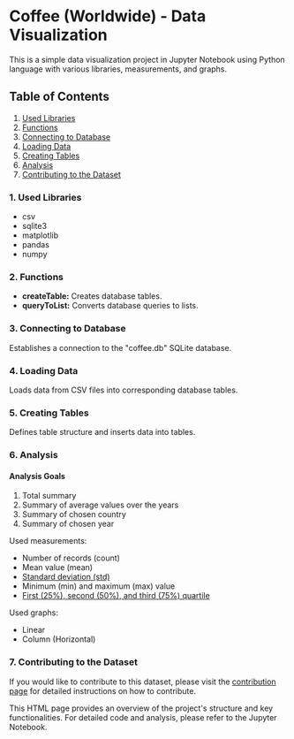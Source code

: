 <!DOCTYPE html>
<html lang="en">
<head>
    <meta charset="UTF-8">
    <meta name="viewport" content="width=device-width, initial-scale=1.0">
</head>
<body>
<h1>Coffee (Worldwide) - Data Visualization</h1>
<p>This is a simple data visualization project in Jupyter Notebook using Python language with various libraries, measurements, and graphs.</p>

<h2>Table of Contents</h2>
    <ol>
        <li><a href="#used-libraries">Used Libraries</a></li>
        <li><a href="#functions">Functions</a></li>
        <li><a href="#connecting-to-database">Connecting to Database</a></li>
        <li><a href="#loading-data">Loading Data</a></li>
        <li><a href="#creating-tables">Creating Tables</a></li>
        <li><a href="#analysis">Analysis</a></li>
        <li><a href="#contribute">Contributing to the Dataset</a></li>
    </ol>

<h3 id="used-libraries">1. Used Libraries</h3>
    <ul>
        <li>csv</li>
        <li>sqlite3</li>
        <li>matplotlib</li>
        <li>pandas</li>
        <li>numpy</li>
    </ul>

<h3 id="functions">2. Functions</h3>
    <ul>
        <li><strong>createTable:</strong> Creates database tables.</li>
        <li><strong>queryToList:</strong> Converts database queries to lists.</li>
    </ul>

<h3 id="connecting-to-database">3. Connecting to Database</h3>
    <p>Establishes a connection to the "coffee.db" SQLite database.</p>

<h3 id="loading-data">4. Loading Data</h3>
    <p>Loads data from CSV files into corresponding database tables.</p>

<h3 id="creating-tables">5. Creating Tables</h3>
    <p>Defines table structure and inserts data into tables.</p>

<h3 id="analysis">6. Analysis</h3>
    <h4>Analysis Goals</h4>
    <ol>
        <li>Total summary</li>
        <li>Summary of average values over the years</li>
        <li>Summary of chosen country</li>
        <li>Summary of chosen year</li>
    </ol>

<p>Used measurements:</p>
    <ul>
        <li>Number of records (count)</li> 
        <li>Mean value (mean)</li>
        <li><a href="https://en.wikipedia.org/wiki/Standard_deviation">Standard deviation (std)</a></li>
        <li>Minimum (min) and maximum (max) value</li>
        <li><a href="https://en.wikipedia.org/wiki/Quartile">First (25%), second (50%), and third (75%) quartile</a></li>
    </ul>

<p>Used graphs:</p>
    <ul>
        <li>Linear</li>
        <li>Column (Horizontal)</li>
    </ul>

<h3 id="contribute">7. Contributing to the Dataset</h3>
    <p>If you would like to contribute to this dataset, please visit the <a href="https://www.kaggle.com/datasets/yamaerenay/ico-coffee-dataset-worldwide">contribution page</a> for detailed instructions on how to contribute.</p>
    
<p>This HTML page provides an overview of the project's structure and key functionalities. For detailed code and analysis, please refer to the Jupyter Notebook.</p>
</body>
</html>

